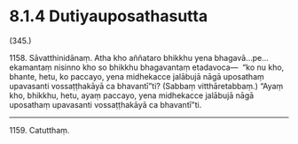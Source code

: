 

# 8.1.4 Dutiyauposathasutta




(345.)

1158\. Sāvatthinidānaṃ. Atha kho aññataro bhikkhu yena bhagavā…pe…  ekamantaṃ nisinno kho so bhikkhu bhagavantaṃ etadavoca—  “ko nu kho, bhante, hetu, ko paccayo, yena midhekacce jalābujā nāgā uposathaṃ upavasanti vossaṭṭhakāyā ca bhavantī”ti? (Sabbaṃ vitthāretabbaṃ.) “Ayaṃ kho, bhikkhu, hetu, ayaṃ paccayo, yena midhekacce jalābujā nāgā uposathaṃ upavasanti vossaṭṭhakāyā ca bhavantī”ti.

---

1159\. Catutthaṃ.





